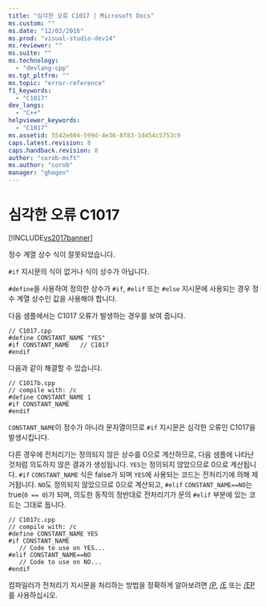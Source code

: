 ```yaml
---
title: "심각한 오류 C1017 | Microsoft Docs"
ms.custom: ""
ms.date: "12/03/2016"
ms.prod: "visual-studio-dev14"
ms.reviewer: ""
ms.suite: ""
ms.technology: 
  - "devlang-cpp"
ms.tgt_pltfrm: ""
ms.topic: "error-reference"
f1_keywords: 
  - "C1017"
dev_langs: 
  - "C++"
helpviewer_keywords: 
  - "C1017"
ms.assetid: 5542e604-599d-4e36-8f83-1d454c5753c9
caps.latest.revision: 8
caps.handback.revision: 8
author: "corob-msft"
ms.author: "corob"
manager: "ghogen"
---
```

# 심각한 오류 C1017
[!INCLUDE[vs2017banner](../../assembler/inline/includes/vs2017banner.md)]

정수 계열 상수 식이 잘못되었습니다.  
  
 `#if` 지시문의 식이 없거나 식이 상수가 아닙니다.  
  
 `#define`을 사용하여 정의한 상수가 `#if`, `#elif` 또는 `#else` 지시문에 사용되는 경우 정수 계열 상수인 값을 사용해야 합니다.  
  
 다음 샘플에서는 C1017 오류가 발생하는 경우를 보여 줍니다.  
  
```  
// C1017.cpp  
#define CONSTANT_NAME "YES"  
#if CONSTANT_NAME   // C1017  
#endif  
```  
  
 다음과 같이 해결할 수 있습니다.  
  
```  
// C1017b.cpp  
// compile with: /c  
#define CONSTANT_NAME 1  
#if CONSTANT_NAME  
#endif  
```  
  
 `CONSTANT_NAME`이 정수가 아니라 문자열이므로 `#if` 지시문은 심각한 오류인 C1017을 발생시킵니다.  
  
 다른 경우에 전처리기는 정의되지 않은 상수를 0으로 계산하므로,  다음 샘플에 나타난 것처럼 의도하지 않은 결과가 생성됩니다.  `YES`는 정의되지 않았으므로 0으로 계산됩니다.  `#if` `CONSTANT_NAME` 식은 false가 되며 `YES`에 사용되는 코드는 전처리기에 의해 제거됩니다.  `NO`도 정의되지 않았으므로 0으로 계산되고, `#elif` `CONSTANT_NAME==NO`는 true\(`0 == 0`\)가 되며, 의도한 동작의 정반대로 전처리기가 문의 `#elif` 부분에 있는 코드는 그대로 둡니다.  
  
```  
// C1017c.cpp  
// compile with: /c  
#define CONSTANT_NAME YES  
#if CONSTANT_NAME  
   // Code to use on YES...  
#elif CONSTANT_NAME==NO  
   // Code to use on NO...  
#endif  
```  
  
 컴파일러가 전처리기 지시문을 처리하는 방법을 정확하게 알아보려면 [\/P](../../build/reference/p-preprocess-to-a-file.md), [\/E](../../build/reference/e-preprocess-to-stdout.md) 또는 [\/EP](../../build/reference/ep-preprocess-to-stdout-without-hash-line-directives.md)를 사용하십시오.